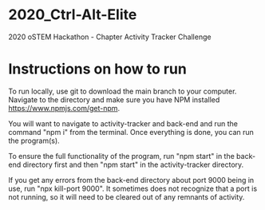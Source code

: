 # 2020_Ctrl-Alt-Elite
2020 oSTEM Hackathon - Chapter Activity Tracker Challenge

# Instructions on how to run

To run locally, use git to download the main branch to your computer. Navigate to the directory and make sure you have NPM installed https://www.npmjs.com/get-npm.

You will want to navigate to activity-tracker and back-end and run the command "npm i" from the terminal. Once everything is done, you can run the program(s).

To ensure the full functionality of the program, run "npm start" in the back-end directory first and then "npm start" in the activity-tracker directory.

If you get any errors from the back-end directory about port 9000 being in use, run "npx kill-port 9000". It sometimes does not recognize that a port is not running, so it will need to be cleared out of any remnants of activity.
